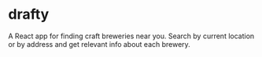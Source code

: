 # drafty
A React app for finding craft breweries near you.  Search by current location or by address and get relevant info about each brewery.
